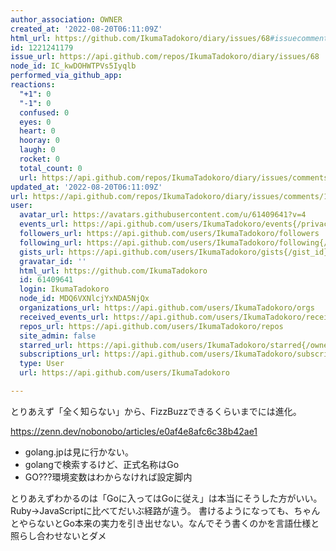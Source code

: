 ```yaml
---
author_association: OWNER
created_at: '2022-08-20T06:11:09Z'
html_url: https://github.com/IkumaTadokoro/diary/issues/68#issuecomment-1221241179
id: 1221241179
issue_url: https://api.github.com/repos/IkumaTadokoro/diary/issues/68
node_id: IC_kwDOHWTPVs5Iyqlb
performed_via_github_app: 
reactions:
  "+1": 0
  "-1": 0
  confused: 0
  eyes: 0
  heart: 0
  hooray: 0
  laugh: 0
  rocket: 0
  total_count: 0
  url: https://api.github.com/repos/IkumaTadokoro/diary/issues/comments/1221241179/reactions
updated_at: '2022-08-20T06:11:09Z'
url: https://api.github.com/repos/IkumaTadokoro/diary/issues/comments/1221241179
user:
  avatar_url: https://avatars.githubusercontent.com/u/61409641?v=4
  events_url: https://api.github.com/users/IkumaTadokoro/events{/privacy}
  followers_url: https://api.github.com/users/IkumaTadokoro/followers
  following_url: https://api.github.com/users/IkumaTadokoro/following{/other_user}
  gists_url: https://api.github.com/users/IkumaTadokoro/gists{/gist_id}
  gravatar_id: ''
  html_url: https://github.com/IkumaTadokoro
  id: 61409641
  login: IkumaTadokoro
  node_id: MDQ6VXNlcjYxNDA5NjQx
  organizations_url: https://api.github.com/users/IkumaTadokoro/orgs
  received_events_url: https://api.github.com/users/IkumaTadokoro/received_events
  repos_url: https://api.github.com/users/IkumaTadokoro/repos
  site_admin: false
  starred_url: https://api.github.com/users/IkumaTadokoro/starred{/owner}{/repo}
  subscriptions_url: https://api.github.com/users/IkumaTadokoro/subscriptions
  type: User
  url: https://api.github.com/users/IkumaTadokoro

---
```

とりあえず「全く知らない」から、FizzBuzzできるくらいまでには進化。

https://zenn.dev/nobonobo/articles/e0af4e8afc6c38b42ae1

- golang.jpは見に行かない。
- golangで検索するけど、正式名称はGo
- GO???環境変数はわからなければ設定脚内

とりあえずわかるのは「Goに入ってはGoに従え」は本当にそうした方がいい。Ruby→JavaScriptに比べてだいぶ経路が違う。
書けるようになっても、ちゃんとやらないとGo本来の実力を引き出せない。なんでそう書くのかを言語仕様と照らし合わせないとダメ
